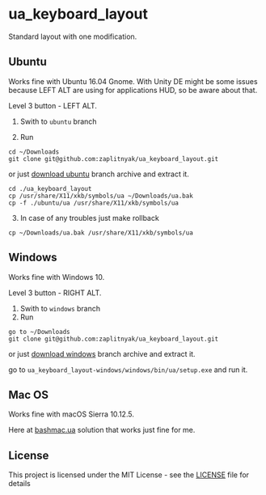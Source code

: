 # ua_keyboard_layout
Standard layout with one modification.
## Ubuntu

Works fine with Ubuntu 16.04 Gnome. With Unity DE might be some issues because LEFT ALT are using for applications HUD, so be aware about that.

Level 3 button - LEFT ALT.

1. Swith to `ubuntu` branch

2. Run

```
cd ~/Downloads
git clone git@github.com:zaplitnyak/ua_keyboard_layout.git
```
or just [download ubuntu](https://github.com/zaplitnyak/ua_keyboard_layout/archive/ubuntu.zip) branch archive and extract it.
```
cd ./ua_keyboard_layout
cp /usr/share/X11/xkb/symbols/ua ~/Downloads/ua.bak
cp -f ./ubuntu/ua /usr/share/X11/xkb/symbols/ua
```

3. In case of any troubles just make rollback 

```
cp ~/Downloads/ua.bak /usr/share/X11/xkb/symbols/ua
```

## Windows

Works fine with Windows 10.

Level 3 button - RIGHT ALT.

1. Swith to `windows` branch
2. Run
```
go to ~/Downloads
git clone git@github.com:zaplitnyak/ua_keyboard_layout.git
```
or just [download windows](https://github.com/zaplitnyak/ua_keyboard_layout/archive/windows.zip) branch archive and extract it.

go to `ua_keyboard_layout-windows/windows/bin/ua/setup.exe` and run it. 

## Mac OS

Works fine with macOS Sierra 10.12.5.


Here at [bashmac.ua](http://bashmac.ua/news/faqs/macos/215-gravirovka-keyboard-pc-ua.html) solution that works just fine for me.


## License

This project is licensed under the MIT License - see the [LICENSE](LICENSE) file for details

